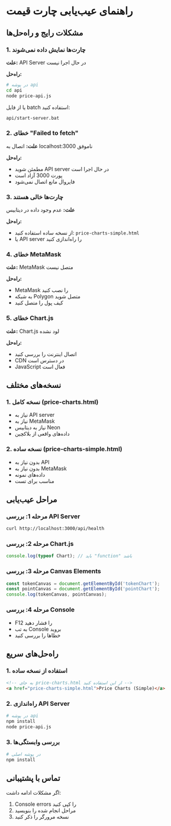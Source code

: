 # راهنمای عیب‌یابی چارت قیمت

## مشکلات رایج و راه‌حل‌ها

### 1. چارت‌ها نمایش داده نمی‌شوند

**علت:** API Server در حال اجرا نیست

**راه‌حل:**
```bash
# در پوشه api
cd api
node price-api.js
```

یا از فایل batch استفاده کنید:
```bash
api/start-server.bat
```

### 2. خطای "Failed to fetch"

**علت:** اتصال به localhost:3000 ناموفق

**راه‌حل:**
- مطمئن شوید API server در حال اجرا است
- پورت 3000 آزاد است
- فایروال مانع اتصال نمی‌شود

### 3. چارت‌ها خالی هستند

**علت:** عدم وجود داده در دیتابیس

**راه‌حل:**
- از نسخه ساده استفاده کنید: `price-charts-simple.html`
- یا API server را راه‌اندازی کنید

### 4. خطای MetaMask

**علت:** MetaMask متصل نیست

**راه‌حل:**
- MetaMask را نصب کنید
- به شبکه Polygon متصل شوید
- کیف پول را متصل کنید

### 5. خطای Chart.js

**علت:** Chart.js لود نشده

**راه‌حل:**
- اتصال اینترنت را بررسی کنید
- CDN در دسترس است
- JavaScript فعال است

## نسخه‌های مختلف

### 1. نسخه کامل (price-charts.html)
- نیاز به API server
- نیاز به MetaMask
- نیاز به دیتابیس Neon
- داده‌های واقعی از بلاکچین

### 2. نسخه ساده (price-charts-simple.html)
- بدون نیاز به API
- بدون نیاز به MetaMask
- داده‌های نمونه
- مناسب برای تست

## مراحل عیب‌یابی

### مرحله 1: بررسی API Server
```bash
curl http://localhost:3000/api/health
```

### مرحله 2: بررسی Chart.js
```javascript
console.log(typeof Chart); // باید "function" باشد
```

### مرحله 3: بررسی Canvas Elements
```javascript
const tokenCanvas = document.getElementById('tokenChart');
const pointCanvas = document.getElementById('pointChart');
console.log(tokenCanvas, pointCanvas);
```

### مرحله 4: بررسی Console
- F12 را فشار دهید
- به تب Console بروید
- خطاها را بررسی کنید

## راه‌حل‌های سریع

### 1. استفاده از نسخه ساده
```html
<!-- به جای price-charts.html از این استفاده کنید -->
<a href="price-charts-simple.html">Price Charts (Simple)</a>
```

### 2. راه‌اندازی API Server
```bash
# در پوشه api
npm install
node price-api.js
```

### 3. بررسی وابستگی‌ها
```bash
# در پوشه اصلی
npm install
```

## تماس با پشتیبانی

اگر مشکلات ادامه داشت:
1. Console errors را کپی کنید
2. مراحل انجام شده را بنویسید
3. نسخه مرورگر را ذکر کنید
